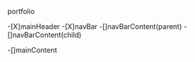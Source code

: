portfolio

-[X]mainHeader -[X]navBar
-[]navBarContent(parent)
-[]navBarContent(child)

-[]mainContent
